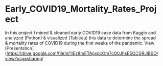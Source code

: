 # Early_COVID19_Mortality_Rates_Project
In this project I mined & cleaned early COVID19 case data from Kaggle and analyzed (Python) & visualized (Tableau) this data to determine the spread & mortality rates of COVID19 during the first weeks of the pandemic.
View [Presentation] (https://drive.google.com/file/d/1IEz8mETApxpcOm7cO0JhsE5QCGRJlB0O/view?usp=sharing)
